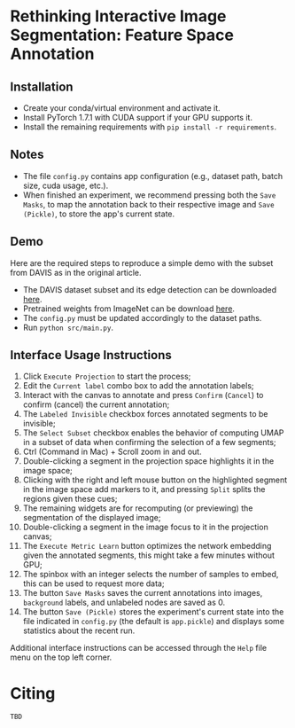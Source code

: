 # Rethinking Interactive Image Segmentation: Feature Space Annotation

## Installation

- Create your conda/virtual environment and activate it.
- Install PyTorch 1.7.1 with CUDA support if your GPU supports it.
- Install the remaining requirements with `pip install -r requirements`.


## Notes

- The file `config.py` contains app configuration (e.g., dataset path, batch size, cuda usage, etc.).
- When finished an experiment, we recommend pressing both the `Save Masks`, to map the annotation back to their respective image and `Save (Pickle)`, to store the app's current state.

## Demo

Here are the required steps to reproduce a simple demo with the subset from DAVIS as in the original article.

- The DAVIS dataset subset and its edge detection can be downloaded [here](https://drive.google.com/file/d/1-2kXx6KwMe4P_BoD_MeB8ZqUlt322Ig0/view?usp=sharing).
- Pretrained weights from ImageNet can be download [here](https://drive.google.com/file/d/1ObP_3jtTlfxUTtqODR1oVs7N3XW66S6a/view?usp=sharing).
- The `config.py` must be updated accordingly to the dataset paths.
- Run `python src/main.py`.

## Interface Usage Instructions

1. Click `Execute Projection` to start the process;
2. Edit the `Current label` combo box to add the annotation labels;
3. Interact with the canvas to annotate and press `Confirm` (`Cancel`) to confirm (cancel) the current annotation;
4. The `Labeled Invisible` checkbox forces annotated segments to be invisible;
5. The `Select Subset` checkbox enables the behavior of computing UMAP in a subset of data when confirming the selection of a few segments;
6. Ctrl (Command in Mac) + Scroll zoom in and out.
7. Double-clicking a segment in the projection space highlights it in the image space;
8. Clicking with the right and left mouse button on the highlighted segment in the image space add markers to it, and pressing `Split` splits the regions given these cues;
9. The remaining widgets are for recomputing (or previewing) the segmentation of the displayed image;
10. Double-clicking a segment in the image focus to it in the projection canvas;
11. The `Execute Metric Learn` button optimizes the network embedding given the annotated segments, this might take a few minutes without GPU;
12. The spinbox with an integer selects the number of samples to embed, this can be used to request more data;
13. The button `Save Masks` saves the current annotations into images, `background` labels, and unlabeled nodes are saved as 0.
14. The button `Save (Pickle)` stores the experiment's current state into the file indicated in `config.py` (the default is `app.pickle`) and displays some statistics about the recent run.

Additional interface instructions can be accessed through the `Help` file menu on the top left corner.

# Citing

```
TBD
```
